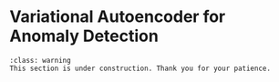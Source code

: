 # Variational Autoencoder for Anomaly Detection

```{admonition} Coming soon
:class: warning
This section is under construction. Thank you for your patience.
```